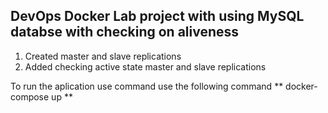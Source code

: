 ## DevOps Docker Lab project with using MySQL databse with checking on aliveness

1. Created master and slave replications
2. Added checking active state master and slave replications

To run the aplication use command use the following command ** docker-compose up **
